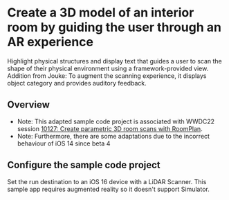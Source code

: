 # Create a 3D model of an interior room by guiding the user through an AR experience

Highlight physical structures and display text that guides a user to scan the shape of their physical environment using a framework-provided view. Addition from Jouke: To augment the scanning experience, it displays object category and provides auditory feedback.


## Overview

- Note: This adapted sample code project is associated with WWDC22 session [10127: Create parametric 3D room scans with RoomPlan](https://developer.apple.com/wwdc22/10127).
- Note: Furthermore, there are some adaptations due to the incorrect behaviour of iOS 14 since beta 4

## Configure the sample code project

Set the run destination to an iOS 16 device with a LiDAR Scanner. This sample app requires augmented reality so it doesn't support Simulator.